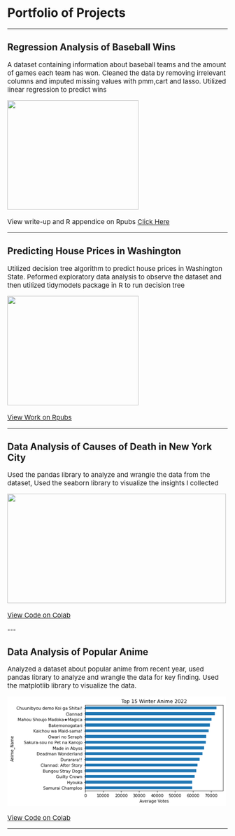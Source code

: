 # Portfolio of Projects

---
 
## Regression Analysis of Baseball Wins
<p style="font-size:15px">A dataset containing information about baseball teams and the amount of games each team has won. Cleaned the data by removing irrelevant columns and imputed missing values with pmm,cart and lasso. Utilized linear regression to predict wins </p>

<body>
<img src="https://calltothepen.com/wp-content/uploads/getty-images/2018/08/1223475597.jpeg" 
     width="300" 
     height="250" /> 
</body>





<p style="font-size:15px">View write-up and R appendice on Rpubs <a href="https://rpubs.com/Al_Haque/1048991">Click Here</a></p>



---
## Predicting House Prices in Washington
<p style="font-size:15px">Utilized decision tree algorithm to predict house prices in Washington State. Peformed exploratory data analysis to observe the dataset and then utilized tidymodels package in R to run decision tree </p>
<img src="images/1_D6s2K1y7kjE14swcglTB1w.png?raw=true"
     width = "300"
     height = "250" />



<p style="font-size:15px"> <a href="https://rpubs.com/Al_Haque/1048991">View Work on Rpubs </a></p>


---

## Data Analysis of Causes of Death in New York City
<p style="font-size:15px"> Used the pandas library to analyze and wrangle the data from the dataset, Used the seaborn library to visualize the insights I collected  </p>

<img src="https://lh3.googleusercontent.com/pO4wOS08JHcepF4HjJJVAmtNPcy6W42eL77QafXEnHWU6v-YYEADnTcV9cnMl_gWW6mx_WrLpXTk4HJtd7WSnkG3MLjWxam0SN_eDREE4g"
     width = "500"
     height = "250" />

<p style="font-size:15px"> <a href="https://colab.research.google.com/drive/1ieRm8xKHRpg-OzkFxea7P9yfA71oLaNQ?usp=sharing">View Code on Colab </a></p>
---

## Data Analysis of Popular Anime
<p style="font-size:15px"> Analyzed a dataset about popular anime from recent year, used pandas library to analyze and wrangle the data for key finding. Used the matplotlib library to visualize the data. </p>

<img src = "images/download.png?raw=true"
     width = "500"
     height = "250" />

<p style="font-size:15px"> <a href="https://colab.research.google.com/drive/1Mmd_z6wcJSGN_tXtZbokLq432ioMMHq6#scrollTo=SqQQFjGdrvU5">View Code on Colab </a></p>


---
<!-- Remove above link if you don't want to attibute -->
